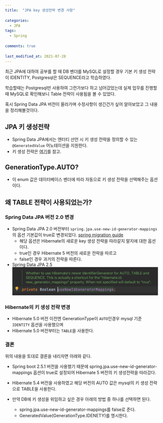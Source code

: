 ```yaml
---
title:  "JPA key 생성전략 변경 사항"

categories:
  - JPA
tags:
  - Spring

comments: true

last_modified_at: 2021-07-28
---
```


최근 JPA에 대하여 공부를 할 때 DB 벤더를 MySQL로 설정할 경우 기본 키 생성 전략이 IDENTITY, Postgresql은 SEQUENCE라고 학습하였다.

학습할때는 Postgresql만 사용하여 그런가보다 하고 넘어갔었는데 실제 업무를 진행할때 MySQL로 확인해보니 Table 전략이 사용됨을 볼 수 있었다.

혹시 Spring Data JPA 버전이 올라가며 수정사항이 생긴건가 싶어 알아보았고 그 내용을 정리해볼것이다.

## JPA 키 생성전략
* Spring Data JPA에서는 엔터티 선언 시 키 생성 전략을 정의할 수 있는 `@GeneratedValue` 어노테이션을 지원한다.
* 키 생성 전략은 [여기](/스프링-데이터-jpa/JPA2-entity_type_mapping/)를 참고.

## GenerationType.AUTO?
* 이 enum 값은 데이터베이스 벤더에 따라 자동으로 키 생성 전략을 선택해주는 옵션이다.

## 왜 TABLE 전략이 사용되었는가?

### Spring Data JPA 버전 2.0 변경
* Spring Data JPA 2.0 버전부터 `spring.jpa.use-new-id-generator-mappings`의 옵션 기본값이 true로 변경되었다. [spring migration guide](https://github.com/spring-projects/spring-boot/wiki/Spring-Boot-2.0-Migration-Guide#id-generator)
  * 해당 옵션은 Hibernate의 새로운 key 생성 전략을 따라갈지 말지에 대한 옵션이다.
  * true인 경우 Hibernate 5 버전의 새로운 전략을 따르고
  * false인 경우 과거의 전략을 따른다.
* Spring Data JPA 2.5
![1](/assets/images/hibernateUseNewIdGeneratorMappings.png)

### Hibernate의 키 생성 전략 변경
* Hibernate 5.0 버전 이전엔 GenerationType이 `AUTO`인경우 mysql 기준 `IDENTITY` 옵션을 사용했으며
* Hibernate 5.0 버전부터는 `TABLE`을 사용한다.

### 결론
위의 내용을 토대로 결론을 내리자면 아래와 같다.
* Spring boot 2.5.1 버전을 사용했기 때문에 spring.jpa.use-new-id-generator-mappings 옵션이 true로 설정되어 Hibernate 5 버전의 키 생성전략을 따라갔다.
* Hibernate 5.4 버전을 사용하였고 해당 버전의 AUTO 값은 mysql의 키 생성 전략으로 TABLE을 사용한다.

* 만약 DB에 키 생성을 위임하고 싶은 경우 아래의 방법 중 하나를 선택하면 된다.
  * spring.jpa.use-new-id-generator-mappings를 false로 준다.
  * GeneratedValue(GenerationType.IDENETY)를 명시한다.

